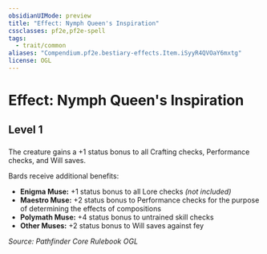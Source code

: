 ```yaml
---
obsidianUIMode: preview
title: "Effect: Nymph Queen's Inspiration"
cssclasses: pf2e,pf2e-spell
tags:
  - trait/common
aliases: "Compendium.pf2e.bestiary-effects.Item.iSyyR4QVOaY6mxtg"
license: OGL
---
```

# Effect: Nymph Queen's Inspiration
## Level 1
### 






The creature gains a +1 status bonus to all Crafting checks, Performance checks, and Will saves.

Bards receive additional benefits:

*   **Enigma Muse:** +1 status bonus to all Lore checks _(not included)_
*   **Maestro Muse:** +2 status bonus to Performance checks for the purpose of determining the effects of compositions
*   **Polymath Muse:** +4 status bonus to untrained skill checks
*   **Other Muses:** +2 status bonus to Will saves against fey

*Source: Pathfinder Core Rulebook*
*OGL*